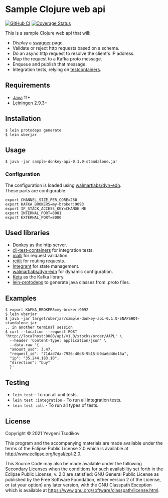 # Sample Clojure web api

[![GitHub CI](https://github.com/evg-tso/sample-donkey-api/actions/workflows/push_ci.yml/badge.svg)](https://github.com/evg-tso/sample-donkey-api/actions/workflows/push_ci.yml)
[![Coverage Status](https://coveralls.io/repos/github/evg-tso/sample-donkey-api/badge.svg?branch=master)](https://coveralls.io/github/evg-tso/sample-donkey-api?branch=master)

This is a sample Clojure web api that will:
- Display a [swagger](https://swagger.io/) page.
- Validate or reject http requests based on a schema.
- Do an async http request to resolve the client's IP address.
- Map the request to a Kafka proto message.
- Enqueue and publish that message.
- Integration tests, relying on [testcontainers](https://www.testcontainers.org).


## Requirements
- [Java](https://www.oracle.com/java/technologies/javase/jdk11-archive-downloads.html)
  11+
- [Leiningen](https://leiningen.org/) 2.9.3+

## Installation

    $ lein protodeps generate
    $ lein uberjar

## Usage

    $ java -jar sample-donkey-api-0.1.0-standalone.jar

### Configuration

The configuration is loaded using [walmartlabs/dyn-edn](https://github.com/walmartlabs/dyn-edn).  
These parts are configurable:
```shell
export CHANNEL_SIZE_PER_CORE=250
export KAFKA_BROKERS=my-broker:9093
export IP_STACK_ACCESS_KEY=CHANGE ME
export INTERNAL_PORT=8081
export EXTERNAL_PORT=8080
```

## Used libraries

- [Donkey](https://github.com/appsflyer/donkey) as the http server.
- [clj-test-containers](https://github.com/javahippie/clj-test-containers) for integration tests.
- [malli](https://github.com/metosin/malli) for request validation.
- [reitit](https://github.com/metosin/reitit) for routing requests.
- [Integrant](https://github.com/weavejester/integrant) for state management.
- [walmartlabs/dyn-edn](https://github.com/walmartlabs/dyn-edn) for dynamic configuration.
- [Ketu](https://github.com/appsflyer/ketu) as the Kafka library.
- [lein-protodeps](https://github.com/AppsFlyer/lein-protodeps) to generate java classes from .proto files.

## Examples

    $ export KAFKA_BROKERS=my-broker:9092
    $ lein uberjar
    $ java -jar target/uberjar/sample-donkey-api-0.1.0-SNAPSHOT-standalone.jar
    .. in another terminal session
    $ curl --location --request POST 'http://localhost:8080/api/v1.0/stocks/order/AAPL' \
      --header 'Content-Type: application/json' \
      --data-raw '{
      "amount_usd": 3.47,
      "request_id": "71dad7da-7926-40d8-9b15-b94a6d46e15a",
      "ip": "35.244.183.10",
      "direction": "buy"
      }'

## Testing

- `lein test` - To run all unit tests.
- `lein test :integration` - To run all integration tests.
- `lein test :all` - To run all types of tests.

## License

Copyright © 2021 Yevgeni Tsodikov

This program and the accompanying materials are made available under the
terms of the Eclipse Public License 2.0 which is available at
http://www.eclipse.org/legal/epl-2.0.

This Source Code may also be made available under the following Secondary
Licenses when the conditions for such availability set forth in the Eclipse
Public License, v. 2.0 are satisfied: GNU General Public License as published by
the Free Software Foundation, either version 2 of the License, or (at your
option) any later version, with the GNU Classpath Exception which is available
at https://www.gnu.org/software/classpath/license.html.
